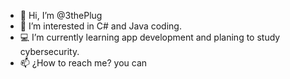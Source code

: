 - 👋 Hi, I’m @3thePlug
- 👀 I’m interested in C# and Java coding.
- 💻 I’m currently learning app development and planing to study cybersecurity.
- 📫 ¿How to reach me? you can 

<!---
3thePlug/3thePlug is a ✨ special ✨ repository because its `README.md` (this file) appears on your GitHub profile.
You can click the Preview link to take a look at your changes.
--->
